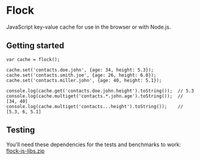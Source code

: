 Flock
=====

JavaScript key-value cache for use in the browser or with Node.js.

Getting started
---------------

	var cache = flock();
	
	cache.set('contacts.doe.john', {age: 34, height: 5.3});
	cache.set('contacts.smith.joe', {age: 26, height: 6.0});
	cache.set('contacts.miller.john', {age: 40, height: 5.1});
	
	console.log(cache.get('contacts.doe.john.height').toString());  // 5.3
	console.log(cache.multiget('contacts.*.john.age').toString());  // [34, 40]
	console.log(cache.multiget('contacts...height').toString());    // [5.3, 6, 5.1]

Testing
-------

You'll need these dependencies for the tests and benchmarks to work: [flock-js-libs.zip](https://github.com/downloads/wwidd/flock/flock-js-libs.zip) 

